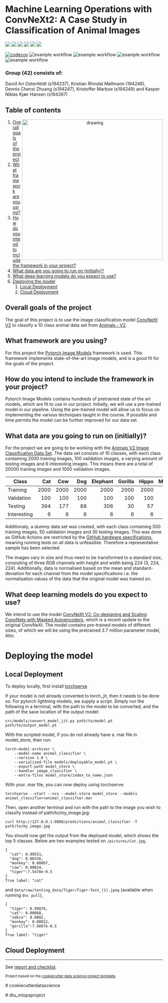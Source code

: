 Machine Learning Operations with ConvNeXt2: A Case Study in Classification of Animal Images
==============================
[<img src="https://img.shields.io/badge/PyTorch-%23EE4C2C.svg?style=for-the-badge&logo=PyTorch&logoColor=white">](https://www.youtube.com/watch?v=dQw4w9WgXcQ?autoplay=1)
[<img src="https://img.shields.io/badge/Weights_&_Biases-FFBE00?style=for-the-badge&logo=WeightsAndBiases&logoColor=white">](https://scontent-arn2-2.xx.fbcdn.net/v/t1.15752-9/324219590_702995398045880_3444596723210508741_n.jpg?_nc_cat=108&ccb=1-7&_nc_sid=ae9488&_nc_ohc=Ib-CcSC91PUAX-bZQZQ&_nc_ht=scontent-arn2-2.xx&oh=03_AdTxAZGsuouCqphrNQsysFSHP01yAha4iFyapgjLQT7_qA&oe=63E77E24)
[<img src="https://img.shields.io/badge/Python-FFD43B?style=for-the-badge&logo=python&logoColor=blue">](https://i.redd.it/arqzi89s0q9a1.jpg)
[<img src="https://img.shields.io/badge/docker-%230db7ed.svg?style=for-the-badge&logo=docker&logoColor=white">](http://vafler.dk/)
[<img src="https://img.shields.io/badge/GoogleCloud-%234285F4.svg?style=for-the-badge&logo=google-cloud&logoColor=white">](https://i.redd.it/hyyapbqpp3v91.jpg)
[<img src="https://img.shields.io/badge/PyTorch%20Lightning-792DE4?style=for-the-badge&logo=pytorch-lightning&logoColor=white">](https://miro.medium.com/max/500/1*qHbAsMNmdWQJkzm2SUA-8w.jpeg)

[![codecov](https://codecov.io/gh/rreezN/dtu_mlopsproject/branch/main/graph/badge.svg?token=DW6XAXYSZR)](https://codecov.io/gh/rreezN/dtu_mlopsproject)
![example workflow](https://github.com/rreezN/dtu_mlopsproject/actions/workflows/codecoverage.yml/badge.svg)
![example workflow](https://github.com/rreezN/dtu_mlopsproject/actions/workflows/tests.yml/badge.svg)
![example workflow](https://github.com/rreezN/dtu_mlopsproject/actions/workflows/flake8.yml/badge.svg)
![example workflow](https://github.com/rreezN/dtu_mlopsproject/actions/workflows/isort.yml/badge.svg)


### Group (42) consists of:
David Ari Ostenfeldt (s194237), Kristian Rhindal Møllmann (194246), \
Dennis Chenxi Zhuang (s194247), Kristoffer Marboe (s194249) and Kasper Niklas Kjær Hansen (s194267)


## Table of contents
<p align="center">
  <img align="right" src="pictures/wide_animals_drawing.png" alt="drawing" width="450"/>
</p>

1. [Overall goals of the project](#projectgoal)
2. [What framework are you using?](#framework1)
3. [How do you intend to include the framework in your project?](#framework1)
4. [What data are you going to run on (initially)?](#data)
5. [What deep learning models do you expect to use?](#deeplearning-model)
7. [Deploying the model](#deploying)
    1. [Local Deployment](#deploying-locally)
    2. [Cloud Deployment](#deploying-cloud)

## Overall goals of the project <a name="projectgoal"></a>
The goal of this project is to use the image classification model [ConvNeXt V2](https://arxiv.org/abs/2301.00808) to classify a 10 class animal data set from [Animals - V2](https://www.kaggle.com/datasets/utkarshsaxenadn/animal-image-classification-dataset).

## What framework are you using? <a name="framework1"></a>
For this project the [Pytorch Image Models](https://github.com/rwightman/pytorch-image-models) framework is used. This framework implements state-of-the-art image models, and is a good fit for the goals of the project. 

## How do you intend to include the framework in your project? <a name="framework2"></a>
Pytorch Image Models contains hundreds of pretrained state of the art models, which are fit to use in our project. Initially, we will use a pre-trained model in our pipeline. Using the pre-trained model will allow us to focus on implementing the various techniques taught in the course. If possible and time permits the model can be further improved for our data set.

## What data are you going to run on (initially)? <a name="data"></a>
For the project we are going to be working with the [Animals V2 Image Classification Data Set](https://www.kaggle.com/datasets/utkarshsaxenadn/animal-image-classification-dataset). The data set consists of 10 classes, with each class containing 2000 training images, 100 validation images, a varying amount of testing images and 6 interesting images. This means there are a total of 20000 training images and 1000 validation images. 

| Class       |  Cat |  Cow |  Dog | Elephant | Gorilla | Hippo | Monkey | Panda | Tiger | Zebra |
|-------------|-----:|-----:|-----:|---------:|--------:|------:|-------:|------:|------:|------:|
| Training    | 2000 | 2000 | 2000 |     2000 |    2000 |  2000 |   2000 |  2000 |  2000 |  2000 |
| Validation  |  100 |  100 |  100 |      100 |     100 |   100 |    100 |   100 |   100 |   100 |
| Testing     |  394 |  177 |   88 |      306 |      30 |    57 |    184 |   237 |   164 |   270 |
| Interesting |    6 |    6 |    6 |        6 |       6 |     6 |      6 |     6 |     6 |     6 |

Additionaly, a *dummy* data set was created, with each class containing 500 training images, 50 validation images and 30 testing images. This was done as GitHub Actions are restricted by the [GitHub hardware specifications](https://docs.github.com/en/actions/using-github-hosted-runners/about-github-hosted-runners#supported-runners-and-hardware-resources), meaning running tests on all data is unfeasible. Therefore a representative sample has been selected.

The images vary in size and thus need to be transformed to a standard size, consisiting of three RGB channels with height and width being 224 (3, 224, 224). Additionally, data is normalised based on the mean and standard-deviation for each channel from the model specifications i.e. the normalisation values of the data that the original model was trained on.

## What deep learning models do you expect to use? <a name="deeplearning-model"></a>
We intend to use the model [ConvNeXt V2: Co-designing and Scaling ConvNets with Masked Autoencoders](https://arxiv.org/abs/2301.00808), which is a recent update to the original ConvNeXt. The model contains pre-trained models of different sizes, of which we will be using the pretrained 3.7 million parameter model, Atto.

# Deploying the model <a name="deploying"></a>

## Local Deployment <a name="deploying-locally"></a>
To deploy locally, first install [torchserve](https://github.com/pytorch/serve).

If your model is not already converted to torch_jit, then it needs to be done so. For pytorch lightning models, we supply a script. Simply run the following in a terminal, with the path to the model to be converted, and the path of the save location of the output model:

```
src/models/convert_model_jit.py path/to/model.pt path/to/output_model.pt
```

With the scripted model, if you do not already have a .mar file in model_store, then run:

```
torch-model-archiver \ 
    --model-name animal_classifier \
    --version 1.0 \
    --serialized-file models/deployable_model.pt \
    --export-path model_store \
    --handler image_classifier \
    --extra-files model_store/index_to_name.json
```

With your .mar file, you can now deploy using torchserve:

```
torchserve --start --ncs --model-store model_store --models animal_classifier=animal_classifier.mar                         
```

Then, open another terminal and run with the path to the image you wish to classify instead of path/to/my_image.jpg:

```
curl http://127.0.0.1:8080/predictions/animal_classifier -T path/to/my_image.jpg
```

You should now get the output from the deployed model, which shows the top 5 classes. Below are two examples tested on ```/pictures/Cat.jpg```,

```
{
  "cat": 0.99551,
  "dog": 0.00336,
  "monkey": 0.00067,
  "cow": 0.00024,
  "tiger":7.5478e-0.5
}
True label: "cat"
```

and ```data/raw/testing_data/Tiger/Tiger-Test_(1).jpeg``` (available when running ```dvc pull```),

```
{
  "tiger": 0.99876,
  "cat": 0.00068,
  "zebra": 0.0002,
  "monkey": 0.00012,
  "gorilla":7.9897e-0.5
}
True label: "tiger"
```
## Cloud Deployment <a name="deploying-cloud"></a>
--------
See [report and checklist](reports/README.md).

<p><small>Project based on the <a target="_blank" href="https://drivendata.github.io/cookiecutter-data-science/">cookiecutter data science project template</a>. </small></p>
# cookiecutterdatascience </p>
# dtu_mlopsproject 
